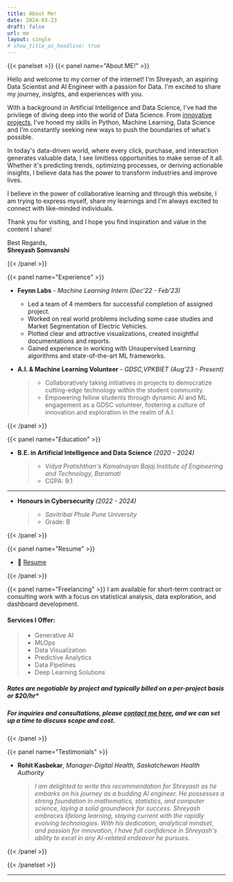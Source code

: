 ```yaml
---
title: About Me!
date: 2024-03-23
draft: false
url: me
layout: single
# show_title_as_headline: true
---
```


{{< panelset >}}
{{< panel name="About ME!" >}}

Hello and welcome to my corner of the internet! I'm Shreyash, an aspiring Data Scientist and AI Engineer with a passion for Data. I'm excited to share my journey, insights, and experiences with you.

With a background in Artificial Intelligence and Data Science, I've had the privilege of diving deep into the world of Data Science. From [innovative projects](https://shreyash.rbind.io/project/), I've honed my skills in Python, Machine Learning, Data Science and I'm constantly seeking new ways to push the boundaries of what's possible.

In today's data-driven world, where every click, purchase, and interaction generates valuable data, I see limitless opportunities to make sense of it all. Whether it's predicting trends, optimizing processes, or deriving actionable insights, I believe data has the power to transform industries and improve lives.

I believe in the power of collaborative learning and through this website, I am trying to express myself, share my learnings and I'm always excited to connect with like-minded individuals.

Thank you for visiting, and I hope you find inspiration and value in the content I share!

Best Regards,<br>
**Shreyash Somvanshi**

{{< /panel >}}

{{< panel name="Experience" >}}
+ **Feynn Labs** - *Machine Learning Intern (Dec'22 - Feb'23)*
    - Led a team of 4 members for successful completion of assigned project.
    - Worked on real world problems including some case studies and Market Segmentation of Electric Vehicles.
    - Plotted clear and attractive visualizations, created insightful documentations and reports.
    - Gained experience in working with Unsupervised Learning algorithms and state-of-the-art ML frameworks.

+ **A.I. & Machine Learning Volunteer** - *GDSC,VPKBIET (Aug'23 - Present)* 
  > - Collaboratively taking initiatives in projects to democratize cutting-edge technology within the student community.
  > - Empowering fellow students through dynamic AI and ML engagement as a GDSC volunteer, fostering a culture of innovation and exploration in the realm of A.I.

{{< /panel >}}

{{< panel name="Education" >}}
+ **B.E. in Artificial Intelligence and Data Science**  *(2020 - 2024)*
    > - *Vidya Pratishthan's Kamalnayan Bajaj Institute of Engineering and Technology, Baramati*
    > - CGPA: 9.1
---
+ **Honours in Cybersecurity** *(2022 - 2024)*
    > - *Savitribai Phule Pune University*
    > - Grade: B

{{< /panel >}}

{{< panel name="Resume" >}}

+ 📑 [Resume](https://drive.google.com/file/d/1_vZe6ncprfPO6RU489byF-fKjRiPiOUR/view?usp=drive_link)

{{< /panel >}} 

{{< panel name="Freelancing" >}}
I am available for short-term contract or consulting work with a focus on statistical analysis, data exploration, and dashboard development. 

#### Services I Offer:
  > + Generative AI
  > + MLOps
  > + Data Visualization
  > + Predictive Analytics
  > + Data Pipelines
  > + Deep Learning Solutions

##### *Rates are negotiable by project and typically billed on a per-project basis or $20/hr**

##### For inquiries and consultations, please [contact me here](/contact), and we can set up a time to discuss scope and cost.

{{< /panel >}}

{{< panel name="Testimonials" >}}
- **Rohit Kasbekar**, *Manager-Digital Health, Saskatchewan Health Authority*
    > *I am delighted to write this recommendation for Shreyash as he embarks on his journey as a budding AI engineer. He possesses a strong foundation in mathematics, statistics, and computer science, laying a solid groundwork for success. Shreyash embraces lifelong learning, staying current with the rapidly evolving technologies. With his dedication, analytical mindset, and passion for innovation, I have full confidence in Shreyash's ability to excel in any AI-related endeavor he pursues.*

{{< /panel >}}

{{< /panelset >}}

---


